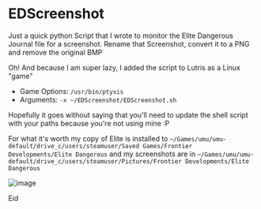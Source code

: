 # EDScreenshot

Just a quick python Script that I wrote to monitor the Elite Dangerous Journal file for a screenshot. Rename that Screenshot, convert it to a PNG and remove the original BMP

Oh! And because I am super lazy, I added the script to Lutris as a Linux "game"

* Game Options: `/usr/bin/ptyxis`
* Arguments: `-x ~/EDScreenshot/EDScreenshot.sh`

Hopefully it goes without saying that you'll need to update the shell script with your paths because you're not using mine :P

For what it's worth my copy of Elite is installed to `~/Games/umu/umu-default/drive_c/users/steamuser/Saved Games/Frontier Developments/Elite Dangerous`
 and my screenshots are in `~/Games/umu/umu-default/drive_c/users/steamuser/Pictures/Frontier Developments/Elite Dangerous`

 ![image](https://github.com/user-attachments/assets/5dcf828b-2886-4186-9e1e-441a1ff63aa0)


Eid
